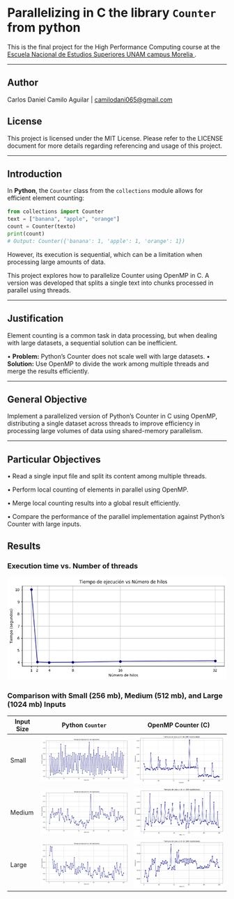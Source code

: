 # **Parallelizing in C the library `Counter` from python**

This is the final project for the High Performance Computing course at the [<ins>Escuela Nacional de Estudios Superiores UNAM campus Morelia </ins>](https://www.enesmorelia.unam.mx).

---

## Author
Carlos Daniel Camilo Aguilar | camilodani065@gmail.com

## License
This project is licensed under the MIT License. Please refer to the LICENSE document for more details regarding referencing and usage of this project.

---

## **Introduction**  
In **Python**, the `Counter` class from the `collections` module allows for efficient element counting:
```python
from collections import Counter  
text = ["banana", "apple", "orange"] 
count = Counter(texto)  
print(count)  
# Output: Counter({'banana': 1, 'apple': 1, 'orange': 1})
```   
However, its execution is sequential, which can be a limitation when processing large amounts of data.

This project explores how to parallelize Counter using OpenMP in C. A version was developed that splits a single text into chunks processed in parallel using threads.

---

## **Justification**  
Element counting is a common task in data processing, but when dealing with large datasets, a sequential solution can be inefficient.

• **Problem:** Python’s Counter does not scale well with large datasets.
• **Solution:** Use OpenMP to divide the work among multiple threads and merge the results efficiently.

---

## **General Objective**  
Implement a parallelized version of Python’s Counter in C using OpenMP, distributing a single dataset across threads to improve efficiency in processing large volumes of data using shared-memory parallelism.

---

## **Particular Objectives**  
• Read a single input file and split its content among multiple threads.

• Perform local counting of elements in parallel using OpenMP.

• Merge local counting results into a global result efficiently.

• Compare the performance of the parallel implementation against Python’s Counter with large inputs.

## **Results**

### Execution time vs. Number of threads
![hreads](results/hilos.png)

### Comparison with Small (256 mb), Medium (512 mb), and Large (1024 mb) Inputs

| Input Size | Python `Counter` | OpenMP Counter (C) |
|------------|------------------|--------------------|
| Small      | ![Python Small](results/python_small.png) | ![OpenMP Small](results/c_small.png) |
| Medium     | ![Python Medium](results/python_medium.png) | ![OpenMP Medium](results/c_medium.png) |
| Large      | ![Python Large](results/python_large.png) | ![OpenMP Large](results/c_large.png) |

